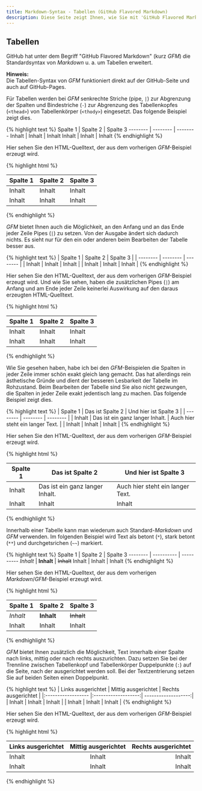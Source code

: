 ```yaml
---
title: Markdown-Syntax - Tabellen (GitHub Flavored Markdown)
description: Diese Seite zeigt Ihnen, wie Sie mit 'GitHub Flavored Markdown' (kurz 'GFM') Tabellen erstellen.
---
```


## Tabellen

GitHub hat unter dem Begriff "GitHub Flavored Markdown" (kurz *GFM*) die Standardsyntax von *Markdown* u. a. um Tabellen erweitert. 

**Hinweis:**  
Die Tabellen-Syntax von *GFM* funktioniert direkt auf der GitHub-Seite und auch auf GitHub-Pages.

Für Tabellen werden bei *GFM* senkrechte Striche (pipe, `|`) zur Abgrenzung der Spalten und Bindestriche (`-`) zur Abgrenzung des Tabellenkopfes (`<thead>`) von Tabellenkörper (`<thody>`) eingesetzt. Das folgende Beispiel zeigt dies.

{% highlight text %}
Spalte 1 | Spalte 2 | Spalte 3
-------- | -------- | --------
Inhalt   | Inhalt   | Inhalt
Inhalt   | Inhalt   | Inhalt
{% endhighlight %}

Hier sehen Sie den HTML-Quelltext, der aus dem vorherigen *GFM*-Beispiel erzeugt wird.

{% highlight html %}
<table>
  <thead>
    <tr>
      <th>Spalte 1</th>
      <th>Spalte 2</th>
      <th>Spalte 3</th>
    </tr>
  </thead>
  <tbody>
    <tr>
      <td>Inhalt</td>
      <td>Inhalt</td>
      <td>Inhalt</td>
    </tr>
    <tr>
      <td>Inhalt</td>
      <td>Inhalt</td>
      <td>Inhalt</td>
    </tr>
  </tbody>
</table>
{% endhighlight %}

*GFM* bietet Ihnen auch die Möglichkeit, an den Anfang und an das Ende jeder Zeile Pipes (`|`) zu setzen. Von der Ausgabe ändert sich dadurch nichts. Es sieht nur für den ein oder anderen beim Bearbeiten der Tabelle besser aus.

{% highlight text %}
| Spalte 1 | Spalte 2 | Spalte 3 |
| -------- | -------- | -------- |
| Inhalt   | Inhalt   | Inhalt   |
| Inhalt   | Inhalt   | Inhalt   |
{% endhighlight %}

Hier sehen Sie den HTML-Quelltext, der aus dem vorherigen *GFM*-Beispiel erzeugt wird. Und wie Sie sehen, haben die zusätzlichen Pipes (`|`) am Anfang und am Ende jeder Zeile keinerlei Auswirkung auf den daraus erzeugten HTML-Quelltext.

{% highlight html %}
<table>
  <thead>
    <tr>
      <th>Spalte 1</th>
      <th>Spalte 2</th>
      <th>Spalte 3</th>
    </tr>
  </thead>
  <tbody>
    <tr>
      <td>Inhalt</td>
      <td>Inhalt</td>
      <td>Inhalt</td>
    </tr>
    <tr>
      <td>Inhalt</td>
      <td>Inhalt</td>
      <td>Inhalt</td>
    </tr>
  </tbody>
</table>
{% endhighlight %}

Wie Sie gesehen haben, habe ich bei den *GFM*-Beispielen die Spalten in jeder Zeile immer schön exakt gleich lang gemacht. Das hat allerdings rein ästhetische Gründe und dient der besseren Lesbarkeit der Tabelle im Rohzustand. Beim Bearbeiten der Tabelle sind Sie also nicht gezwungen, die Spalten in jeder Zeile exakt jedentisch lang zu machen. Das folgende Beispiel zeigt dies.

{% highlight text %}
| Spalte 1 | Das ist Spalte 2 | Und hier ist Spalte 3 |
| -------- | -------- | -------- |
| Inhalt | Das ist ein ganz langer Inhalt. | Auch hier steht ein langer Text. |
| Inhalt | Inhalt | Inhalt |
{% endhighlight %}

Hier sehen Sie den HTML-Quelltext, der aus dem vorherigen *GFM*-Beispiel erzeugt wird.

{% highlight html %}
<table>
  <thead>
    <tr>
      <th>Spalte 1</th>
      <th>Das ist Spalte 2</th>
      <th>Und hier ist Spalte 3</th>
    </tr>
  </thead>
  <tbody>
    <tr>
      <td>Inhalt</td>
      <td>Das ist ein ganz langer Inhalt.</td>
      <td>Auch hier steht ein langer Text.</td>
    </tr>
    <tr>
      <td>Inhalt</td>
      <td>Inhalt</td>
      <td>Inhalt</td>
    </tr>
  </tbody>
</table>
{% endhighlight %}

Innerhalb einer Tabelle kann man wiederum auch Standard-*Markdown* und *GFM* verwenden. Im folgenden Beispiel wird Text als betont (`*`), stark betont (`**`) und durchgetsrichen (`~~`) markiert.

{% highlight text %}
Spalte 1 | Spalte 2   | Spalte 3
-------- | ---------- | ----------
*Inhalt* | **Inhalt** | ~~Inhalt~~
Inhalt   | Inhalt     | Inhalt
{% endhighlight %}

Hier sehen Sie den HTML-Quelltext, der aus dem vorherigen *Markdown*/*GFM*-Beispiel erzeugt wird.

{% highlight html %}
<table>
  <thead>
    <tr>
      <th>Spalte 1</th>
      <th>Spalte 2</th>
      <th>Spalte 3</th>
    </tr>
  </thead>
  <tbody>
    <tr>
      <td><em>Inhalt</em></td>
      <td><strong>Inhalt</strong></td>
      <td><del>Inhalt</del></td>
    </tr>
    <tr>
      <td>Inhalt</td>
      <td>Inhalt</td>
      <td>Inhalt</td>
    </tr>
  </tbody>
</table>
{% endhighlight %}

*GFM* bietet Ihnen zusätzlich die Möglichkeit, Text innerhalb einer Spalte nach links, mittig oder nach rechts auszurichten. Dazu setzen Sie bei der Trennline zwischen Tabellenkopf und Tabellenkörper Duppelpunkte (`:`) auf die Seite, nach der ausgerichtet werden soll. Bei der Textzentrierung setzen Sie auf beiden Seiten einen Doppelpunkt.

{% highlight text %}
| Links ausgerichtet | Mittig ausgerichtet | Rechts ausgerichtet |
|:------------------ |:-------------------:| -------------------:|
| Inhalt             | Inhalt              | Inhalt              |
| Inhalt             | Inhalt              | Inhalt              |
{% endhighlight %}

Hier sehen Sie den HTML-Quelltext, der aus dem vorherigen *GFM*-Beispiel erzeugt wird.

{% highlight html %}
<table>
  <thead>
    <tr>
      <th style="text-align: left">Links ausgerichtet</th>
      <th style="text-align: center">Mittig ausgerichtet</th>
      <th style="text-align: right">Rechts ausgerichtet</th>
    </tr>
  </thead>
  <tbody>
    <tr>
      <td style="text-align: left">Inhalt</td>
      <td style="text-align: center">Inhalt</td>
      <td style="text-align: right">Inhalt</td>
    </tr>
    <tr>
      <td style="text-align: left">Inhalt</td>
      <td style="text-align: center">Inhalt</td>
      <td style="text-align: right">Inhalt</td>
    </tr>
  </tbody>
</table>
{% endhighlight %}
